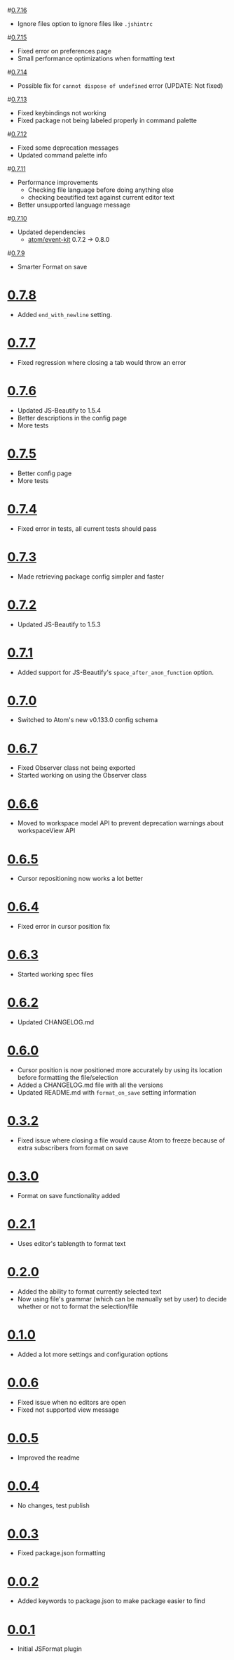 #[0.7.16](995fa1da818b2c195d89a6325606168f77501ed0)

* Ignore files option to ignore files like `.jshintrc`

#[0.7.15](f480d7ba6453dd7d3a10c3bcbe51421e75caed0f)

* Fixed error on preferences page
* Small performance optimizations when formatting text

#[0.7.14](21007152bf3e60990fe38fb22f01f85f41f6782c)

* Possible fix for `cannot dispose of undefined` error (UPDATE: Not fixed)

#[0.7.13](1039677dd3e59200b8dacea75f15b85ea0cd0800)

* Fixed keybindings not working
* Fixed package not being labeled properly in command palette

#[0.7.12](949eb2305ea52c5836c08b2c034c0d4ff7d151cb)

* Fixed some deprecation messages
* Updated command palette info

#[0.7.11](28f0093925f28302390edff166aeb63e584834ee)

* Performance improvements
  * Checking file language before doing anything else
  * checking beautified text against current editor text
* Better unsupported language message

#[0.7.10](63b0131bb3dc0ce1ff63da4e8c7c04a167ab6c2c)

* Updated dependencies
  * [atom/event-kit](https://github.com/atom/event-kit) 0.7.2 -> 0.8.0

#[0.7.9](3eaff5c7a0fd8ca0cf707a9128d6268f9928a6de)

* Smarter Format on save

# [0.7.8](140ace97c44f2b3343dd80a8fa34ed5437c121a2)

* Added `end_with_newline` setting.

# [0.7.7](357ee8761a801f505305fadd475a13255eb18b73)

* Fixed regression where closing a tab would throw an error

# [0.7.6](212aace57a36176386dd9891a2a23e7de712bb5f)

* Updated JS-Beautify to 1.5.4
* Better descriptions in the config page
* More tests

# [0.7.5](330b5cbc654618e142713a95c0147b0ca117fa68)

* Better config page
* More tests

# [0.7.4](b42275f887278b6df0566811056e989007cdc645)

* Fixed error in tests, all current tests should pass

# [0.7.3](edf6256095dcc340511375cb60abd369767aa279)

* Made retrieving package config simpler and faster

# [0.7.2](4df0961a82b4b3f9c6c5da41f51a0d7716520869)

* Updated JS-Beautify to 1.5.3

# [0.7.1](feec74e518a1cee789d3b3131c493e3786fecd19)

* Added support for JS-Beautify's `space_after_anon_function` option.

# [0.7.0](30d27619df09947825944d17ed3fa8bd5ea373ec)

* Switched to Atom's new v0.133.0 config schema

# [0.6.7](52339804cd2690f9d2279b1bd93ca459490d38f3)

* Fixed Observer class not being exported  
* Started working on using the Observer class

# [0.6.6](9a61e537c06e2ffe19a83a86299f2b043c89a7da)

* Moved to workspace model API to prevent deprecation warnings about workspaceView API

# [0.6.5](6c9e291b8a1c923c86973168f44412d9dcf38064)

* Cursor repositioning now works a lot better

# [0.6.4](98df7a37ad25dd059f61014efa53e9e7a7386fc6)

* Fixed error in cursor position fix

# [0.6.3](68cfca3693b1d88c584aba7a862c45ea43de3974)

* Started working spec files

# [0.6.2](ecfb6b13b58afdabb7e676d3842c2a098f6eab64)

* Updated CHANGELOG.md

# [0.6.0](958e3503d57ad9edc95cdccec57c84b025912038)

* Cursor position is now positioned more accurately by using its location before formatting the file/selection  
* Added a CHANGELOG.md file with all the versions  
* Updated README.md with `format_on_save` setting information  

# [0.3.2](fcf5a60ad6979fee7a11c5f49d3590171e7b6aa4)

* Fixed issue where closing a file would cause Atom to freeze because of extra subscribers from format on save

# [0.3.0](9583bd2e5e249e3b02e41c5237b53c6ed0f56601)

* Format on save functionality added

# [0.2.1](1d4e6c2b3242da7330149c2fbb78a8ee6c514635)

* Uses editor's tablength to format text

# [0.2.0](f7b17bb86146d8df9d354fbe70aa8304fd550f0d)

* Added the ability to format currently selected text
* Now using file's grammar (which can be manually set by user) to decide whether or not to format the selection/file

# [0.1.0](00a665c9f0f24d3841851b5fb01ecc66b7f71eeb)

* Added a lot more settings and configuration options

# [0.0.6](453f4c64fbc18df17a9c0425001878b8be3c8835)

* Fixed issue when no editors are open
* Fixed not supported view message

# [0.0.5](2ae80654323d1e5a8eeee3f1d93e75c07043f922)

* Improved the readme

# [0.0.4](39d733ffdb379b4aeb9b114015172ea5a698b7b9)

* No changes, test publish

# [0.0.3](607832d0df3a5377820e6d76910f00afa66cbbdd)

* Fixed package.json formatting

# [0.0.2](ef80454a596dca78db3eb36c5cd2766e4e3206c3)

* Added keywords to package.json to make package easier to find

# [0.0.1](d71190e08ec13bc74413db8f3cb31904d49a472c)

* Initial JSFormat plugin
